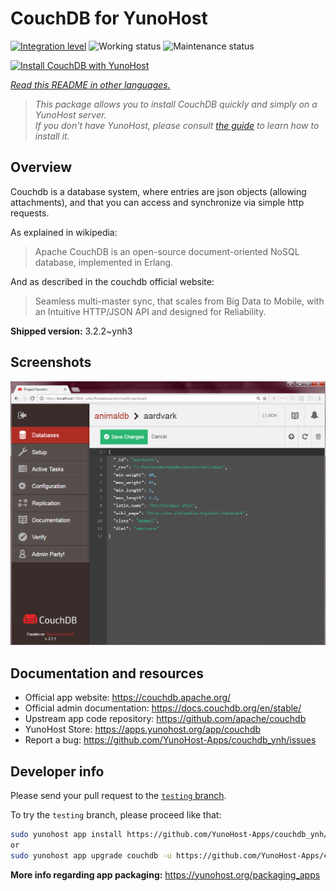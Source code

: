 <!--
N.B.: This README was automatically generated by <https://github.com/YunoHost/apps/tree/master/tools/readme_generator>
It shall NOT be edited by hand.
-->

# CouchDB for YunoHost

[![Integration level](https://dash.yunohost.org/integration/couchdb.svg)](https://dash.yunohost.org/appci/app/couchdb) ![Working status](https://ci-apps.yunohost.org/ci/badges/couchdb.status.svg) ![Maintenance status](https://ci-apps.yunohost.org/ci/badges/couchdb.maintain.svg)

[![Install CouchDB with YunoHost](https://install-app.yunohost.org/install-with-yunohost.svg)](https://install-app.yunohost.org/?app=couchdb)

*[Read this README in other languages.](./ALL_README.md)*

> *This package allows you to install CouchDB quickly and simply on a YunoHost server.*  
> *If you don't have YunoHost, please consult [the guide](https://yunohost.org/install) to learn how to install it.*

## Overview

Couchdb is a database system, where entries are json objects (allowing attachments), and that you can access and synchronize via simple http requests.

As explained in wikipedia:
> Apache CouchDB is an open-source document-oriented NoSQL database, implemented in Erlang.

And as described in the couchdb official website:
> Seamless multi-master sync, that scales from Big Data to Mobile, with an Intuitive HTTP/JSON API and designed for Reliability.


**Shipped version:** 3.2.2~ynh3

## Screenshots

![Screenshot of CouchDB](./doc/screenshots/Apache_CouchDB_v2.1.1_Fauxton_Console.png)

## Documentation and resources

- Official app website: <https://couchdb.apache.org/>
- Official admin documentation: <https://docs.couchdb.org/en/stable/>
- Upstream app code repository: <https://github.com/apache/couchdb>
- YunoHost Store: <https://apps.yunohost.org/app/couchdb>
- Report a bug: <https://github.com/YunoHost-Apps/couchdb_ynh/issues>

## Developer info

Please send your pull request to the [`testing` branch](https://github.com/YunoHost-Apps/couchdb_ynh/tree/testing).

To try the `testing` branch, please proceed like that:

```bash
sudo yunohost app install https://github.com/YunoHost-Apps/couchdb_ynh/tree/testing --debug
or
sudo yunohost app upgrade couchdb -u https://github.com/YunoHost-Apps/couchdb_ynh/tree/testing --debug
```

**More info regarding app packaging:** <https://yunohost.org/packaging_apps>
